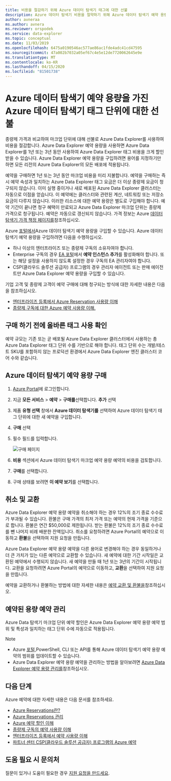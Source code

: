 ```yaml
---
title: 비용을 절감하기 위해 Azure 데이터 탐색기 태그에 대한 선불
description: Azure 데이터 탐색기 비용을 절약하기 위해 Azure 데이터 탐색기 예약 용량을 구입하는 방법에 대해 알아봅니다.
author: avneraa
ms.author: avnera
ms.reviewer: orspodek
ms.service: data-explorer
ms.topic: conceptual
ms.date: 11/03/2019
ms.openlocfilehash: 6475a0190546ac577ae86ac1fde4adc41cd47595
ms.sourcegitcommit: 47a002b7032a05ef67c4e5e12de7720062645e9e
ms.translationtype: MT
ms.contentlocale: ko-KR
ms.lasthandoff: 04/15/2020
ms.locfileid: "81501738"
---
```

# <a name="prepay-for-azure-data-explorer-markup-units-with-azure-data-explorer-reserved-capacity"></a>Azure 데이터 탐색기 예약 용량을 가진 Azure 데이터 탐색기 태그 단위에 대한 선불

종량제 가격과 비교하여 마크업 단위에 대해 선불로 Azure Data Explorer를 사용하여 비용을 절감합니다. Azure Data Explorer 예약 용량을 사용하면 Azure Data Explorer를 1년 또는 3년 동안 사용하여 Azure Data Explorer 태그 비용을 크게 할인받을 수 있습니다. Azure Data Explorer 예약 용량을 구입하려면 용어를 지정하기만 하면 모든 리전의 Azure Data Explorer의 모든 배포에 적용됩니다.

예약을 구매하면 1년 또는 3년 동안 마크업 비용을 미리 지불합니다. 예약을 구매하는 즉시 예약 속성과 일치하는 Azure Data Explorer 태그 요금은 더 이상 종량제 요금이 청구되지 않습니다. 이미 실행 중이거나 새로 배포된 Azure Data Explorer 클러스터는 자동으로 이점을 얻습니다. 이 예약에는 클러스터와 관련된 계산, 네트워킹 또는 저장소 요금이 다루지 않습니다. 이러한 리소스에 대한 예약 용량은 별도로 구입해야 합니다. 예약 기간이 끝나면 청구 혜택이 만료되고 Azure Data Explorer 마크업 단위는 종량제 가격으로 청구됩니다. 예약은 자동으로 갱신되지 않습니다. 가격 정보는 Azure [데이터 탐색기 가격 책정 페이지를](https://azure.microsoft.com/pricing/details/data-explorer/)참조하십시오.

Azure [포털에서](https://portal.azure.com)Azure 데이터 탐색기 예약 용량을 구입할 수 있습니다. Azure 데이터 탐색기 예약 용량을 구입하려면 다음을 수행하십시오.

* 하나 이상의 엔터프라이즈 또는 종량제 구독의 소유자여야 합니다.
* Enterprise 구독의 경우 [EA 포털](https://ea.azure.com)에서 **예약 인스턴스 추가**를 활성화해야 합니다. 또는 해당 설정을 사용하지 않도록 설정한 경우 구독의 EA 관리자여야 합니다.
* CSP(클라우드 솔루션 공급자) 프로그램의 경우 관리자 에이전트 또는 판매 에이전트만 Azure Data Explorer 예약 용량을 구입할 수 있습니다.

기업 고객 및 종량제 고객이 예약 구매에 대해 청구되는 방식에 대한 자세한 내용은 다음을 참조하십시오.
* [엔터프라이즈 등록에서 Azure Reservation 사용량 이해](/azure/cost-management-billing/reservations/understand-reserved-instance-usage-ea) 
* [종량제 구독에 대한 Azure 예약 사용량 이해.](/azure/cost-management-billing/reservations/understand-reserved-instance-usage)

## <a name="determine-the-right-markup-usage-before-purchase"></a>구매 하기 전에 올바른 태그 사용 확인

예약 규모는 기존 또는 곧 배포될 Azure Data Explorer 클러스터에서 사용하는 총 Azure Data Explorer 태그 단위 수를 기반으로 해야 합니다. 태그 단위 수는 개발/테스트 SKU를 포함하지 않는 프로덕션 환경에서 Azure Data Explorer 엔진 클러스터 코어 수와 같습니다. 

## <a name="buy-azure-data-explorer-reserved-capacity"></a>Azure 데이터 탐색기 예약 용량 구매

1. [Azure Portal](https://portal.azure.com)에 로그인합니다.
1. 지금 **모든 서비스** > **예약** > **구매를**선택합니다. **추가** 선택
1. 제품 **유형 선택** 창에서 **Azure 데이터 탐색기를** 선택하여 Azure 데이터 탐색기 태그 단위에 대한 새 예약을 구입합니다. 
1. **구매** 선택
1. 필수 필드를 입력합니다. 

    ![구매 페이지](media/pricing-reserved-capacity/purchase-page.png)

1. **비용** 섹션에서 Azure 데이터 탐색기 마크업 예약 용량 예약의 비용을 검토합니다.
1. **구매**를 선택합니다.
1. 구매 상태를 보려면 **이 예약 보기**를 선택합니다.

## <a name="cancellations-and-exchanges"></a>취소 및 교환

Azure Data Explorer 예약 용량 예약을 취소해야 하는 경우 12%의 조기 종료 수수료가 부과될 수 있습니다. 환불은 구매 가격의 최저 가격 또는 예약의 현재 가격을 기준으로 합니다. 환불은 연간 $50,000로 제한됩니다. 받는 환불은 12%의 조기 종료 수수료를 뺀 나머지 비례 배분한 잔액입니다. 취소를 요청하려면 Azure Portal의 예약으로 이동하고 **환불**을 선택하여 지원 요청을 만듭니다.

Azure Data Explorer 예약 용량 예약을 다른 용어로 변경해야 하는 경우 동일하거나 더 큰 가치가 있는 다른 예약으로 교환할 수 있습니다. 새 예약에 대한 기간 시작일은 교환된 예약에서 수행되지 않습니다. 새 예약을 만들 때 1년 또는 3년의 기간이 시작됩니다. 교환을 요청하려면 Azure Portal의 예약으로 이동하고, **교환**을 선택하여 지원 요청을 만듭니다.

예약을 교환하거나 환불하는 방법에 대한 자세한 내용은 [예약 교환 및 환불을](/azure/cost-management-billing/reservations/exchange-and-refund-azure-reservations)참조하십시오.

## <a name="manage-your-reserved-capacity-reservation"></a>예약된 용량 예약 관리

Azure Data 탐색기 마크업 단위 예약 할인은 Azure Data Explorer 예약 용량 예약 범위 및 특성과 일치하는 태그 단위 수에 자동으로 적용됩니다. 


> [!NOTE]
> * Azure [포털,](https://portal.azure.com)PowerShell, CLI 또는 API를 통해 Azure 데이터 탐색기 예약 용량 예약의 범위를 업데이트할 수 있습니다.
> * Azure Data Explorer 예약 용량 예약을 관리하는 방법을 알아보려면 [Azure Data Explorer 예약 용량 관리를](/azure/cost-management-billing/reservations/understand-azure-data-explorer-reservation-charges)참조하십시오.

## <a name="next-steps"></a>다음 단계

Azure 예약에 대한 자세한 내용은 다음 문서를 참조하세요.

* [Azure Reservations란?](/azure/cost-management-billing/reservations/save-compute-costs-reservations)
* [Azure Reservations 관리](/azure/cost-management-billing/reservations/manage-reserved-vm-instance)
* [Azure 예약 할인 이해](/azure/cost-management-billing/reservations/understand-reservation-charges)
* [종량제 구독의 예약 사용량 이해](/azure/cost-management-billing/reservations/understand-reserved-instance-usage)
* [엔터프라이즈 등록에서 예약 사용량 이해](/azure/cost-management-billing/reservations/understand-reserved-instance-usage-ea)
* [파트너 센터 CSP(클라우드 솔루션 공급자) 프로그램의 Azure 예약](https://docs.microsoft.com/partner-center/azure-reservations)

## <a name="need-help-contact-us"></a>도움 필요 시 문의처

질문이 있거나 도움이 필요한 경우 [지원 요청을 만드세요](https://portal.azure.com/#blade/Microsoft_Azure_Support/HelpAndSupportBlade/newsupportrequest).
